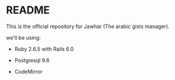 # README

This is the official repository for Jawhar (The arabic gists manager).

we'll be using:

* Ruby 2.6.5 with Rails 6.0

* Postgresql 9.6 

* CodeMirror